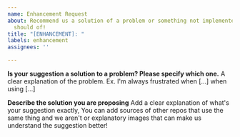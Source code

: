 ```yaml
---
name: Enhancement Request
about: Recommend us a solution of a problem or something not implemented and that
  should of!
title: "[ENHANCEMENT]: "
labels: enhancement
assignees: ''

---
```


**Is your suggestion a solution to a problem? Please specify which one.**
A clear explanation of the problem. Ex. I'm always frustrated when [...] when using [...]

**Describe the solution you are proposing**
Add a clear explanation of what's your suggestion exactly, You can add sources of other repos that use the same thing and we aren't or explanatory images that can make us understand the suggestion better!
